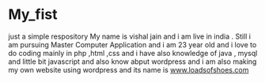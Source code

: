 # My_fist
just a simple respository
My name is vishal jain and i am live in india  . Still i am pursuing Master Computer Application and i am 23 year old and i love to do coding mainly in php ,html ,css and i have also knowledge of java , mysql and little bit javascript and also know abput wordpress and i am also  making  my own website using wordpress and its name is www.loadsofshoes.com

